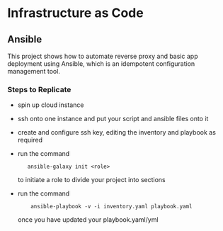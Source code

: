# Infrastructure as Code

## Ansible

This project shows how to automate reverse proxy and basic app deployment using Ansible, which is an idempotent configuration management tool.

### Steps to Replicate

- spin up cloud instance

- ssh onto one instance and put your script and ansible files onto it

- create and configure ssh key, editing the inventory and playbook as required

- run the command 

   ```
      ansible-galaxy init <role>
   ```
   to initiate a role to divide your project into sections

- run the command

    ```
        ansible-playbook -v -i inventory.yaml playbook.yaml
    
    ``` 
    once you have updated your playbook.yaml/yml
